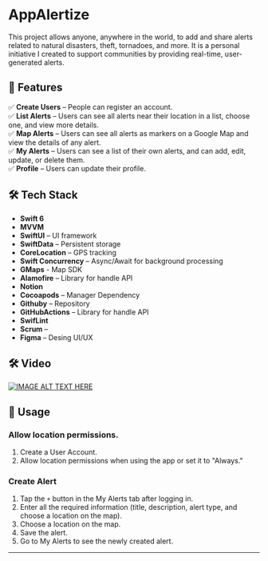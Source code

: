 # AppAlertize
This project allows anyone, anywhere in the world, to add and share alerts related to natural disasters, theft, tornadoes, and more. It is a personal initiative I created to support communities by providing real-time, user-generated alerts. 

## 📌 Features
✅ **Create Users** – People can register an account.  
✅ **List Alerts** – Users can see all alerts near their location in a list, choose one, and view more details.   
✅ **Map Alerts** –  Users can see all alerts as markers on a Google Map and view the details of any alert.  
✅ **My Alerts** –  Users can see a list of their own alerts, and can add, edit, update, or delete them.  
✅ **Profile** – Users can update their profile.

## 🛠 Tech Stack
- **Swift 6**
- **MVVM**
- **SwiftUI** – UI framework
- **SwiftData** – Persistent storage
- **CoreLocation** – GPS tracking
- **Swift Concurrency** – Async/Await for background processing
- **GMaps** - Map SDK
- **Alamofire** – Library for handle API
- **Notion** 
- **Cocoapods** – Manager Dependency
- **Githuby** – Repository
- **GitHubActions** – Library for handle API
- **SwifLint** 
- **Scrum** – 
- **Figma** – Desing UI/UX

## 🛠 Video
[![IMAGE ALT TEXT HERE](https://img.youtube.com/vi/yC2_sMXNDKs/0.jpg)](https://www.youtube.com/watch?v=yC2_sMXNDKs)

## 📌 Usage
### Allow location permissions.
1. Create a User Account.
1. Allow location permissions when using the app or set it to "Always."

### **Create Alert**
1. Tap the `+` button in the My Alerts tab after logging in.
2. Enter all the required information (title, description, alert type, and choose a location on the map).
3. Choose a location on the map.
4. Save the alert.
5. Go to My Alerts to see the newly created alert.

---

